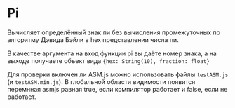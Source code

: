Pi
===

Вычисляет определённый знак пи без вычисления промежуточных по алгоритму Дэвида Бэйли 
в hex представлении числа пи.

В качестве аргумента на вход функции pi вы даёте номер знака, а на выходе получаете объект 
вида
   `{hex: String(10), fraction: float}`

Для проверки включен ли ASM.js можно использовать файлы `testASM.js` (и `testASM.min.js`). В глобальной области
видимости появится перемнная asmjs равная true, если компилятор работает и false, если не работает.